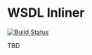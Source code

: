 # WSDL Inliner

[![Build Status](http://img.shields.io/travis/wied03/wsdl_inliner/master.svg?style=flat)](http://travis-ci.org/wied03/wsdl_inliner)

TBD
